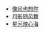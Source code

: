 <!-- <div class="swiper" id="swiper2">
    <div class="swiper-wrapper">
        <div class="swiper-slide"><img src="/images/YYS/SP/修罗鬼童丸.png" alt="修罗鬼童丸"></div>
        <div class="swiper-slide"><img src="/images/YYS/SP/初翎山风.png" alt="初翎山风"></div>
    </div>
</div> -->

* [像风也想你](/_home) 
* [月影随风舞](/test)
* [星河映心海](/guide)

